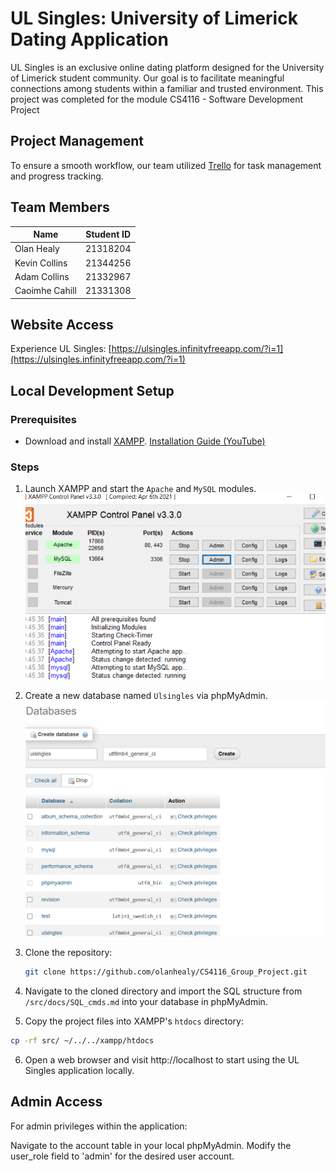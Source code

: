 # UL Singles: University of Limerick Dating Application



UL Singles is an exclusive online dating platform designed for the University of Limerick student community. Our goal is to facilitate meaningful connections among students within a familiar and trusted environment. This project was completed for the module CS4116 - Software Development Project

## Project Management

To ensure a smooth workflow, our team utilized [Trello](https://trello.com/) for task management and progress tracking.

## Team Members

| Name            | Student ID |
|-----------------|------------|
| Olan Healy      | 21318204   |
| Kevin Collins   | 21344256   |
| Adam Collins    | 21332967   |
| Caoimhe Cahill  | 21331308   |

## Website Access

Experience UL Singles: [https://ulsingles.infinityfreeapp.com/?i=1](https://ulsingles.infinityfreeapp.com/?i=1)

## Local Development Setup

### Prerequisites

- Download and install [XAMPP](https://www.apachefriends.org/download.html). [Installation Guide (YouTube)](https://www.youtube.com/watch?v=VCHXCusltqI)

### Steps

1. Launch XAMPP and start the `Apache` and `MySQL` modules.
   ![XAMPP Control Panel](misc/xampp.png)

2. Create a new database named `Ulsingles` via phpMyAdmin.
   ![Database Creation](misc/image.png)

3. Clone the repository:
   ```bash
   git clone https://github.com/olanhealy/CS4116_Group_Project.git

4. Navigate to the cloned directory and import the SQL structure from `/src/docs/SQL_cmds.md` into your database in phpMyAdmin.

5. Copy the project files into XAMPP's `htdocs` directory:
```bash
cp -rf src/ ~/../../xampp/htdocs
```

6. Open a web browser and visit http://localhost to start using the UL Singles application locally.


## Admin Access
For admin privileges within the application:

Navigate to the account table in your local phpMyAdmin.
Modify the user_role field to 'admin' for the desired user account.